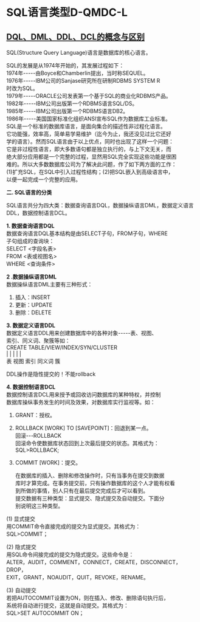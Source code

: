 # SQL语言类型D-QMDC-L

## [DQL、DML、DDL、DCL的概念与区别](https://www.cnblogs.com/fan-yuan/p/7879353.html)

SQL(Structure Query Language)语言是数据库的核心语言。

SQL的发展是从1974年开始的，其发展过程如下：  
1974年-----由Boyce和Chamberlin提出，当时称SEQUEL。  
1976年-----IBM公司的Sanjase研究所在研制RDBMS SYSTEM R  
时改为SQL。  
1979年-----ORACLE公司发表第一个基于SQL的商业化RDBMS产品。  
1982年-----IBM公司出版第一个RDBMS语言SQL/DS。  
1985年-----IBM公司出版第一个RDBMS语言DB2。  
1986年-----美国国家标准化组织ANSI宣布SQL作为数据库工业标准。  
SQL是一个标准的数据库语言，是面向集合的描述性非过程化语言。  
它功能强，效率高，简单易学易维护（迄今为止，我还没见过比它还好  
学的语言）。然而SQL语言由于以上优点，同时也出现了这样一个问题：  
它是非过程性语言，即大多数语句都是独立执行的，与上下文无关，而  
绝大部分应用都是一个完整的过程，显然用SQL完全实现这些功能是很困  
难的。所以大多数数据库公司为了解决此问题，作了如下两方面的工作：  
(1)扩充SQL，在SQL中引入过程性结构；(2)把SQL嵌入到高级语言中，  
以便一起完成一个完整的应用。

**二. SQL语言的分类**

SQL语言共分为四大类：数据查询语言DQL，数据操纵语言DML，数据定义语言DDL，数据控制语言DCL。

**1. 数据查询语言DQL**  
数据查询语言DQL基本结构是由SELECT子句，FROM子句，WHERE  
子句组成的查询块：  
SELECT <字段名表>  
FROM <表或视图名>  
WHERE <查询条件>

**2 .数据操纵语言DML**  
数据操纵语言DML主要有三种形式：

1. 插入：INSERT
2. 更新：UPDATE
3. 删除：DELETE

**3. 数据定义语言DDL**  
数据定义语言DDL用来创建数据库中的各种对象-----表、视图、  
索引、同义词、聚簇等如：  
CREATE TABLE/VIEW/INDEX/SYN/CLUSTER  
| | | | |  
表 视图 索引 同义词 簇

DDL操作是隐性提交的！不能rollback

**4. 数据控制语言DCL**  
数据控制语言DCL用来授予或回收访问数据库的某种特权，并控制  
数据库操纵事务发生的时间及效果，对数据库实行监视等。如：

1. GRANT：授权。
2. ROLLBACK [WORK] TO [SAVEPOINT]：回退到某一点。  
    回滚---ROLLBACK  
    回滚命令使数据库状态回到上次最后提交的状态。其格式为：  
    SQL>ROLLBACK;
3. COMMIT [WORK]：提交。

    在数据库的插入、删除和修改操作时，只有当事务在提交到数据  
    库时才算完成。在事务提交前，只有操作数据库的这个人才能有权看  
    到所做的事情，别人只有在最后提交完成后才可以看到。  
    提交数据有三种类型：显式提交、隐式提交及自动提交。下面分  
    别说明这三种类型。

(1) 显式提交  
用COMMIT命令直接完成的提交为显式提交。其格式为：  
SQL>COMMIT；

(2) 隐式提交  
用SQL命令间接完成的提交为隐式提交。这些命令是：  
ALTER，AUDIT，COMMENT，CONNECT，CREATE，DISCONNECT，DROP，  
EXIT，GRANT，NOAUDIT，QUIT，REVOKE，RENAME。

(3) 自动提交  
若把AUTOCOMMIT设置为ON，则在插入、修改、删除语句执行后，  
系统将自动进行提交，这就是自动提交。其格式为：  
SQL>SET AUTOCOMMIT ON；
